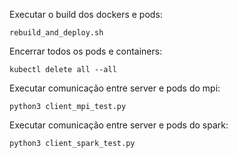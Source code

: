 Executar o build dos dockers e pods:

`rebuild_and_deploy.sh`

Encerrar todos os pods e containers:

`kubectl delete all --all`

Executar comunicação entre server e pods do mpi:

`python3 client_mpi_test.py`

Executar comunicação entre server e pods do spark:

`python3 client_spark_test.py`